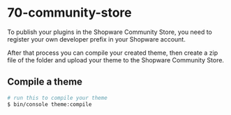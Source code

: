 # 70-community-store

To publish your plugins in the Shopware Community Store, you need to register your own developer prefix in your Shopware account.

After that process you can compile your created theme, then create a zip file of the folder and upload your theme to the Shopware Community Store.

## Compile a theme

```bash
# run this to compile your theme
$ bin/console theme:compile
```


